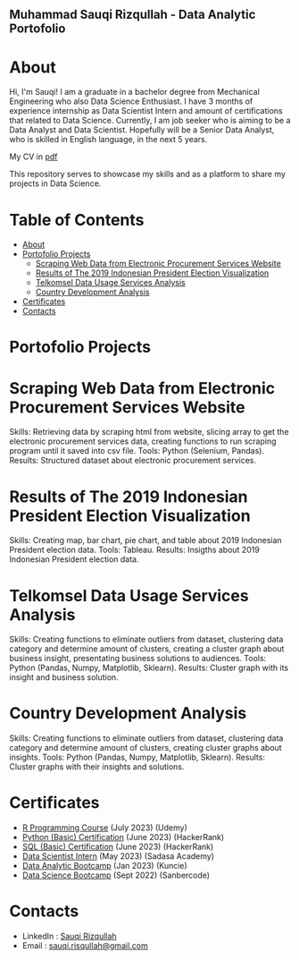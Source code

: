 ## Muhammad Sauqi Rizqullah - Data Analytic Portofolio

# About

Hi, I'm Sauqi! I am a graduate in a bachelor degree from Mechanical Engineering who also Data Science Enthusiast. I have 3 months of experience internship as Data Scientist Intern and amount of certifications that related to Data Science. Currently, I am job seeker who is aiming to be a Data Analyst and Data Scientist. Hopefully will be a Senior Data Analyst, who is skilled in English language, in the next 5 years.

My CV in [pdf](https://docs.google.com/document/d/1l2yMQdGA_hlYnu9luY0Lxph7DwugUbOK/edit)

This repository serves to showcase my skills and as a platform to share my projects in Data Science.

# Table of Contents

- [About](#about)
- [Portofolio Projects](#portofolio-projects)
  - [Scraping Web Data from Electronic Procurement Services Website](#scraping-web-data-from-electronic-procurement-services-website)
  - [Results of The 2019 Indonesian President Election Visualization](#results-of-the-2019-indonesian-president-election-visualization)
  - [Telkomsel Data Usage Services Analysis](#telkomsel-data-usage-services-analysis)
  - [Country Development Analysis](#country-development-analysis)
- [Certificates](#certificates)
- [Contacts](#contacts)

# Portofolio Projects

# Scraping Web Data from Electronic Procurement Services Website

Skills: Retrieving data by scraping html from website, slicing array to get the electronic procurement services data, creating functions to run scraping program until it saved into csv file.
Tools: Python (Selenium, Pandas).
Results: Structured dataset about electronic procurement services.

# Results of The 2019 Indonesian President Election Visualization

Skills: Creating map, bar chart, pie chart, and table about 2019 Indonesian President election data.
Tools: Tableau.
Results: Insigths about 2019 Indonesian President election data.

# Telkomsel Data Usage Services Analysis

Skills: Creating functions to eliminate outliers from dataset, clustering data category and determine amount of clusters, creating a cluster graph about business insight, presentating business solutions to audiences. 
Tools: Python (Pandas, Numpy, Matplotlib, Sklearn).
Results: Cluster graph with its insight and business solution.

# Country Development Analysis

Skills: Creating functions to eliminate outliers from dataset, clustering data category and determine amount of clusters, creating cluster graphs about insights.
Tools: Python (Pandas, Numpy, Matplotlib, Sklearn).
Results: Cluster graphs with their insights and solutions.

# Certificates

- [R Programming Course](https://www.udemy.com/certificate/UC-41cbefe6-980e-4a32-9736-078b09989db0/) (July 2023) (Udemy)
- [Python (Basic) Certification](https://www.hackerrank.com/certificates/7234e22db903) (June 2023) (HackerRank)
- [SQL (Basic) Certification](https://www.hackerrank.com/certificates/829f406fdd92) (June 2023) (HackerRank)
- [Data Scientist Intern](https://drive.google.com/file/d/1-6Qb-DMARso4Eo9hWbK-1UGqknCFzTcU/view) (May 2023) (Sadasa Academy)
- [Data Analytic Bootcamp](https://verified.sertifier.com/en/verify/21684715213541?ref=email) (Jan 2023) (Kuncie)
- [Data Science Bootcamp](https://sanbercode.com/sertifikat/generate/7fc23027-df92-44e9-b15b-ab0ed85278f1) (Sept 2022) (Sanbercode)

# Contacts

- LinkedIn : [Sauqi Rizqullah](https://www.linkedin.com/in/muhammadsauqirizqullah/)
- Email : sauqi.risqullah@gmail.com
